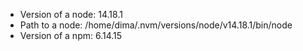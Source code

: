 - Version of a node: 14.18.1
- Path to a node: /home/dima/.nvm/versions/node/v14.18.1/bin/node
- Version of a npm: 6.14.15

